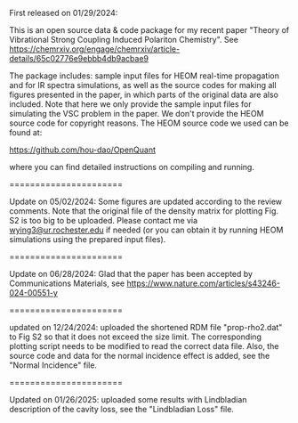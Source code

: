 First released on 01/29/2024:

This is an open source data & code package for my recent paper "Theory of Vibrational Strong Coupling Induced Polariton Chemistry". See https://chemrxiv.org/engage/chemrxiv/article-details/65c02776e9ebbb4db9acbae9

The package includes: sample input files for HEOM real-time propagation and for IR spectra simulations, as well as the source codes for making all figures presented in the paper, in which parts of the original data are also included. 
Note that here we only provide the sample input files for simulating the VSC problem in the paper. We don't provide the HEOM source code for copyright reasons. The HEOM source code we used can be found at:

https://github.com/hou-dao/OpenQuant

where you can find detailed instructions on compiling and running.

======================

Update on 05/02/2024: Some figures are updated according to the review comments. Note that the original file of the density matrix for plotting Fig. S2 is too big to be uploaded. Please contact me via wying3@ur.rochester.edu if needed (or you can obtain it by running HEOM simulations using the prepared input files). 

======================

Update on 06/28/2024: Glad that the paper has been accepted by Communications Materials, see https://www.nature.com/articles/s43246-024-00551-y

======================

updated on 12/24/2024: uploaded the shortened RDM file "prop-rho2.dat" to Fig S2 so that it does not exceed the size limit. The corresponding plotting script needs to be modified to read the correct data file. Also, the source code and data for the normal incidence effect is added, see the "Normal Incidence" file.

======================

Updated on 01/26/2025: uploaded some results with Lindbladian description of the cavity loss, see the "Lindbladian Loss" file. 

